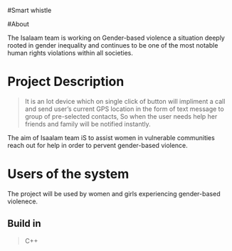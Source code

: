 #Smart whistle

#About 

The Isalaam team is working on Gender-based violence a situation deeply rooted in gender inequality and continues to be one of the most notable human rights violations within all societies. 

# Project Description

> It is an Iot device which on single click of button will impliment a call and send user’s current GPS location in the form of text message to group of pre-selected contacts, So when the user needs help her friends and family will be notified instantly.

The aim of Isaalam team iS to assist women in vulnerable communities reach out for help in order to pervent gender-based violence.

# Users of the system
The project will be used by women and girls experiencing gender-based violenece. 

## Build in 
> C++
